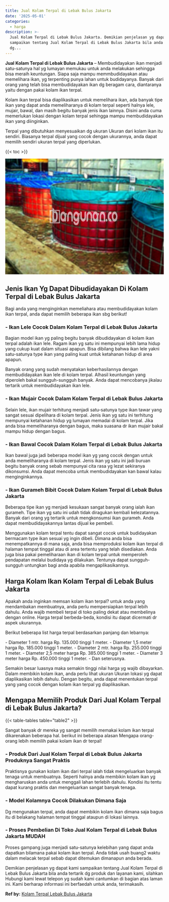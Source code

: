 ```yaml
---
title: Jual Kolam Terpal di Lebak Bulus Jakarta
date: '2025-05-01'
categories:
  - harga
description: >-
  Jual Kolam Terpal di Lebak Bulus Jakarta. Demikian penjelasan yg dapat kami
  sampaikan tentang Jual Kolam Terpal di Lebak Bulus Jakarta bila anda tertarik
  dg...
---
```


**Jual Kolam Terpal di Lebak Bulus Jakarta** – Membudidayakan ikan menjadi satu-satunya hal yg lumayan memukau untuk anda melakukan sehingga bisa meraih keuntungan. Siapa saja mampu memmbudidayakan atau memelihara ikan, yg terpenting punya lahan untuk budidayanya. Banyak dari orang yang telah bisa membudidayakan ikan dg beragam cara, diantaranya yaitu dengan pakai kolam ikan terpal.

Kolam ikan terpal bisa diaplikasikan untuk memelihara ikan, ada banyak tipe ikan yang dapat anda memeliharanya di kolam terpal seperti halnya lele, mujair, bawal, dan masih begitu banyak jenis ikan lainnya. Disini anda cuma memerlukan lokasi dengan kolam terpal sehingga mampu membudidayakan ikan yang diinginkan.

Terpal yang dibutuhkan menyesuaikan dg ukuran Ukuran dari kolam ikan itu sendiri. Biasanya terpal dijual yang cocok dengan ukurannya, anda dapat memilih sendiri ukuran terpal yang diperlukan.

{{< toc >}}

![Jual Kolam Terpal di Lebak Bulus Jakarta](/images/jual-kolam-terpal-07.png)

## Jenis Ikan Yg Dapat Dibudidayakan Di Kolam Terpal di Lebak Bulus Jakarta

Bagi anda yang menginginkan memeliahara atau membudidayakan kolam ikan terpal, anda dapat memilih beberapa ikan sbg berikut!

### \- Ikan Lele Cocok Dalam Kolam Terpal di Lebak Bulus Jakarta

Bagian model ikan yg paling begitu banyak dibudidayakan di kolam ikan terpal adalah ikan lele. Ragam ikan yg satu ini mempunyai lebih lama hidup yang cukup kuat dalam situasi apapun. Bisa dibilang bahwa ikan lele yakni satu-satunya type ikan yang paling kuat untuk ketahanan hidup di area apapun.

Banyak orang yang sudah menyatakan keberhasilannya dengan membudidayakan ikan lele di kolam terpal. Alhasil keuntungan yang diperoleh bakal sungguh-sungguh banyak. Anda dapat mencobanya jikalau tertarik untuk membudidayakan ikan lele.

### \- Ikan Mujair Cocok Dalam Kolam Terpal di Lebak Bulus Jakarta

Selain lele, ikan mujair terhitung menjadi satu-satunya type ikan tawar yang sangat sesuai dipelihara di kolam terpal. Jenis ikan yg satu ini terhitung mempunyai ketahanan hidup yg lumayan memadai di kolam terpal. Jika anda bisa memeliharanya dengan bagus, maka suasana dr ikan mujair bakal mampu hidup dengan bagus.

### \- Ikan Bawal Cocok Dalam Kolam Terpal di Lebak Bulus Jakarta

Ikan bawal juga jadi beberapa model ikan yg yang cocok dengan untuk anda memeliharanya di kolam terpal. Jenis ikan yg satu ini jadi buruan begitu banyak orang sebab mempunyai cita rasa yg lezat sekiranya dikonsumsi. Anda dapat mencoba untuk membudidayakan kan bawal kalau menginginkannya.

### \- Ikan Gurameh Bibit Cocok Dalam Kolam Terpal di Lebak Bulus Jakarta

Beberapa tipe ikan yg menjadi kesukaan sangat banyak orang ialah ikan gurameh. Tipe ikan yg satu ini udah tidak diragukan kembali kelezatannya. Banyak dari orang yg tertarik untuk mengkonsumsi ikan gurameh. Anda dapat membudidayakannya lantas dijual ke pembeli.

Menggunakan kolam terpal tentu dapat sangat cocok untuk budidayakan bermacam type ikan sesuai yg ingin dibeli. Dimana anda bisa menempatkannya di mana saja, anda bisa memproduksi kolam ikan terpal di halaman tempat tinggal atau di area tertentu yang telah disediakan. Anda juga bisa pakai pemeliharaan ikan di kolam terpal untuk memperoleh pendapatan melalui budidaya yg dilakukan. Tentunya dapat sungguh-sungguh untungkan bagi anda apabila mengaplikasikannya.

## Harga Kolam Ikan Kolam Terpal di Lebak Bulus Jakarta

Apakah anda inginkan memsan kolam ikan terpal? untuk anda yang mendambakan membuatnya, anda perlu mempersiapkan terpal lebih dahulu. Anda wajib membeli terpal di toko paling dekat atau membelinya dengan online. Harga terpal berbeda-beda, kondisi itu dapat dicermati dr aspek ukurannya.

Berikut beberapa list harga terpal berdasarkan panjang dan lebarnya:

\- Diameter 1 mtr. harga Rp. 135.000 tinggi 1 meter. - Diameter 1,5 meter harga Rp. 185.000 tinggi 1 meter. - Diameter 2 mtr. harga Rp. 255.000 tinggi 1 meter. - Diameter 2,5 meter harga Rp. 385.000 tinggi 1 meter. - Diameter 3 meter harga Rp. 450.000 tinggi 1 meter. - Dan seterusnya.

Semakin besar luasnya maka semakin tinggi nilai harga yg wajib dibayarkan. Dalam membikin kolam ikan, anda perlu lihat ukuran Ukuran lokasi yg dapat diaplikasikan lebih dahulu. Dengan begitu, anda dapat menentukan terpal yang yang cocok dengan kolam ikan terpal yg diaplikasikan.

## Mengapa Memilih Produk Dari Jual Kolam Terpal di Lebak Bulus Jakarta?

{{< table-tables table="table2" >}}

Sangat banyak dr mereka yg sangat memilih memakai kolam ikan terpal dikarenakan beberapa hal. berikut ini beberapa alasan Mengapa orang-orang lebih memilih pakai kolam ikan dr terpal!

### \- Produk Dari Jual Kolam Terpal di Lebak Bulus Jakarta Produknya Sangat Praktis

Praktisnya gunakan kolam ikan dari terpal ialah tidak mengeluarkan banyak tenaga untuk membuatnya. Seperti halnya anda membikin kolam ikan yg mengharuskan anda untuk menggali lahan terlebih dahulu. Kondisi itu tentu dapat kurang praktis dan mengeluarkan sangat banyak tenaga.

### \- Model Kolamnya Cocok Dilakukan Dimana Saja

Dg mengunakan terpal, anda dapat membikin kolam ikan dimana saja bagus itu di belakang halaman tempat tinggal ataupun di lokasi lainnya.

### \- Proses Pembelian Di Toko Jual Kolam Terpal di Lebak Bulus Jakarta MUDAH

Proses gampang juga menjadi satu-satunya kelebihan yang dapat anda dapatkan bilamana pakai kolam ikan terpal. Anda tidak usah buang2 waktu dalam melacak terpal sebab dapat ditemukan dimanapun anda berada.

Demikian penjelasan yg dapat kami sampaikan tentang Jual Kolam Terpal di Lebak Bulus Jakarta bila anda tertarik dg produk dan layanan kami, silahkan Hubungi kami lewat telepon yg sudah kami cantumkan di bagian atas laman ini. Kami berharap informasi ini berfaedah untuk anda, terimakasih.

**Ref by:** [Kolam Terpal Lebak Bulus Jakarta](https://id.wikipedia.org/wiki/Kolam)
